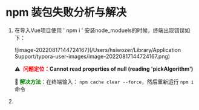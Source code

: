 # npm 装包失败分析与解决

1. 在导入Vue项目使用 ' npm i ' 安装node_moduels的时候，终端出现错误如下：

   ![image-20220817144724167](/Users/hsiwozer/Library/Application Support/typora-user-images/image-20220817144724167.png)

   ⚠️ <font color="red"> **问题定位：**</font>**Cannot read properties of null (reading 'pickAlgorithm')**

   🧰 <font color="green">**解决方法：**</font>在终端输入： `npm cache clear --force`，然后重新运行 `npm i` 命令

2. 